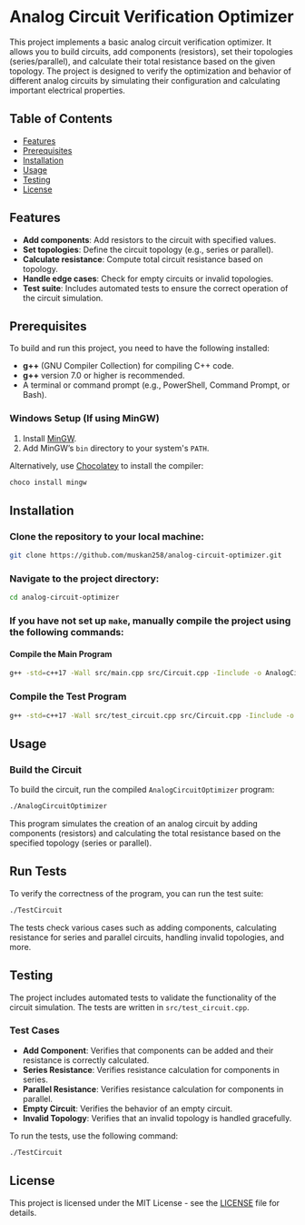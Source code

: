 # Analog Circuit Verification Optimizer

This project implements a basic analog circuit verification optimizer. It allows you to build circuits, add components (resistors), set their topologies (series/parallel), and calculate their total resistance based on the given topology. The project is designed to verify the optimization and behavior of different analog circuits by simulating their configuration and calculating important electrical properties.

## Table of Contents

- [Features](#features)
- [Prerequisites](#prerequisites)
- [Installation](#installation)
- [Usage](#usage)
- [Testing](#testing)
- [License](#license)

## Features

- **Add components**: Add resistors to the circuit with specified values.
- **Set topologies**: Define the circuit topology (e.g., series or parallel).
- **Calculate resistance**: Compute total circuit resistance based on topology.
- **Handle edge cases**: Check for empty circuits or invalid topologies.
- **Test suite**: Includes automated tests to ensure the correct operation of the circuit simulation.

## Prerequisites

To build and run this project, you need to have the following installed:

- **g++** (GNU Compiler Collection) for compiling C++ code.
- **g++** version 7.0 or higher is recommended.
- A terminal or command prompt (e.g., PowerShell, Command Prompt, or Bash).

### Windows Setup (If using MinGW)
1. Install [MinGW](https://sourceforge.net/projects/mingw/).
2. Add MinGW’s `bin` directory to your system's `PATH`.

Alternatively, use [Chocolatey](https://chocolatey.org/install) to install the compiler:
```bash
choco install mingw
```
## Installation

### Clone the repository to your local machine:
```bash
git clone https://github.com/muskan258/analog-circuit-optimizer.git
```
### Navigate to the project directory:
```bash
cd analog-circuit-optimizer
```
### If you have not set up `make`, manually compile the project using the following commands:

#### Compile the Main Program
```bash
g++ -std=c++17 -Wall src/main.cpp src/Circuit.cpp -Iinclude -o AnalogCircuitOptimizer
```
### Compile the Test Program
```bash
g++ -std=c++17 -Wall src/test_circuit.cpp src/Circuit.cpp -Iinclude -o TestCircuit
```
## Usage

### Build the Circuit
To build the circuit, run the compiled `AnalogCircuitOptimizer` program:
```bash
./AnalogCircuitOptimizer
```
This program simulates the creation of an analog circuit by adding components (resistors) and calculating the total resistance based on the specified topology (series or parallel).

## Run Tests

To verify the correctness of the program, you can run the test suite:
```bash
./TestCircuit
```
The tests check various cases such as adding components, calculating resistance for series and parallel circuits, handling invalid topologies, and more.

## Testing

The project includes automated tests to validate the functionality of the circuit simulation. The tests are written in `src/test_circuit.cpp`.

### Test Cases
- **Add Component**: Verifies that components can be added and their resistance is correctly calculated.
- **Series Resistance**: Verifies resistance calculation for components in series.
- **Parallel Resistance**: Verifies resistance calculation for components in parallel.
- **Empty Circuit**: Verifies the behavior of an empty circuit.
- **Invalid Topology**: Verifies that an invalid topology is handled gracefully.

To run the tests, use the following command:
```bash
./TestCircuit
```
## License

This project is licensed under the MIT License - see the [LICENSE](LICENSE) file for details.